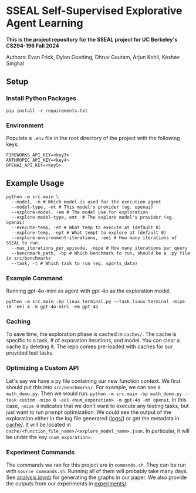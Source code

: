 # SSEAL Self-Supervised Explorative Agent Learning
**This is the project repository for the SSEAL project for UC Berkeley's CS294-196 Fall 2024**

Authors: Evan Frick, Dylan Goetting, Dhruv Gautam, Arjun Kohli, Keshav Singhal

## Setup

### Install Python Packages

`pip install -r requirements.txt`

### Environment

Populate a `.env` file in the root directory of the project with the following keys:

```
FIREWORKS_API_KEY=<key3>
ANTHROPIC_API_KEY=<key4>
OPENAI_API_KEY=<key5>
```

## Example Usage

```
python -m src.main \
  --model, -m # Which model is used for the execution agent
  --model-type, -mt # This model's provider (eg. openai)
  --explore-model, -em # The model use for exploration
  --explore-model-type, emt  # The explore model's provider (eg. openai)
  --execute-temp, -et # What temp to execute at (default 0)
  --explore-temp, -ept # What tempt to explore at (default 0)
  --explore-environment-iterations, -eei # How many iterations of SSEAL to run.
  --max_iterations_per_episode, -mipe # How many iterations per query
  --benchmark_path, -bp # Which benchmark to run, should be a .py file in src/benchmarks
  --task, -t # Which task to run (eg. sports_data)
```

### Example Command

Running gpt-4o-mini as agent with gpt-4o as the exploration model.

```
python -m src.main -bp linux_terminal.py --task linux_terminal -mipe 10 -eei 4 -m gpt-4o-mini -em gpt-4o
```

### Caching

To save time, the exploration phase is cached in `caches/`. The cache is specific to a task, # of exporation iterations, and model. You can clear a cache by deleting it. The repo comes pre-loaded with caches for our provided test tasks.

### Optimizing a Custom API

Let's say we have a py file containing our new function context. We first should put this into `src/benchmarks/`. For example, we can see a `math_demo.py`. Then we would run: `python -m src.main -bp math_demo.py --task custom -mipe 0 -eei <num_exporation> -m gpt-4o -mt openai`. In this case, `-mipe 0` indicates that we don't want to execute any testing tasks, but just want to run prompt optimization. We could see the output of the exploration either in the log file generated ([logs/](logs/)) or get the metadata in [cache/](cache/). It will be located in `cache/<function_file_name>/<explore_model_name>.json`. In particular, it will be under the key `<num_exporation>`.

### Experiment Commands

The commands we ran for this project are in `commands.sh`. They can be run with `source commands.sh`. Running all of them will probably take many days. See [analysis.ipynb](analysis.ipynb) for generating the graphs in our paper. We also provide the outputs from our experiments in [experiments/](/experiments/).
